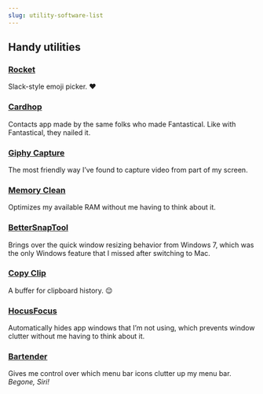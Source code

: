 ```yaml
---
slug: utility-software-list
---
```


## Handy utilities

### [Rocket](https://matthewpalmer.net/rocket/)
Slack-style emoji picker. ❤️

### [Cardhop](https://flexibits.com/cardhop)
Contacts app made by the same folks who made Fantastical. Like with Fantastical, they nailed it.

### [Giphy Capture](https://giphy.com/apps/giphycapture)
The most friendly way I’ve found to capture video from part of my screen.

### [Memory Clean](https://fiplab.com/apps/memorycleanformac)
Optimizes my available RAM without me having to think about it.

### [BetterSnapTool](https://www.boastr.net/bettersnaptool/)
Brings over the quick window resizing behavior from Windows 7, which was the only Windows feature that I missed after switching to Mac.

### [Copy Clip](https://fiplab.com/apps/copyclipformac)
A buffer for clipboard history. 😌

### [HocusFocus](http://hocusfoc.us)
Automatically hides app windows that I’m not using, which prevents window clutter without me having to think about it.

### [Bartender](https://www.macbartender.com)
Gives me control over which menu bar icons clutter up my menu bar. *Begone, Siri!*